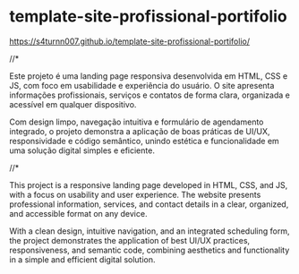 # template-site-profissional-portifolio

https://s4turnn007.github.io/template-site-profissional-portifolio/

//*

Este projeto é uma landing page responsiva desenvolvida em HTML, CSS e JS, com foco em usabilidade e experiência do usuário. O site apresenta informações profissionais, serviços e contatos de forma clara, organizada e acessível em qualquer dispositivo.

Com design limpo, navegação intuitiva e formulário de agendamento integrado, o projeto demonstra a aplicação de boas práticas de UI/UX, responsividade e código semântico, unindo estética e funcionalidade em uma solução digital simples e eficiente.

//*

This project is a responsive landing page developed in HTML, CSS, and JS, with a focus on usability and user experience. The website presents professional information, services, and contact details in a clear, organized, and accessible format on any device.

With a clean design, intuitive navigation, and an integrated scheduling form, the project demonstrates the application of best UI/UX practices, responsiveness, and semantic code, combining aesthetics and functionality in a simple and efficient digital solution.
